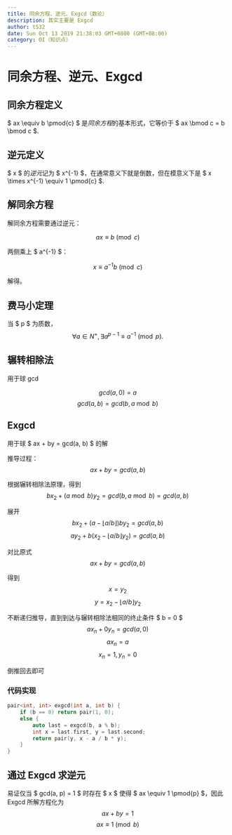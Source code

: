 ```yaml
---
title: 同余方程、逆元、Exgcd（数论）
description: 其实主要是 Exgcd
author: t532
date: Sun Oct 13 2019 21:38:03 GMT+0800 (GMT+08:00)
category: OI（知识点）
---
```


# 同余方程、逆元、Exgcd

## 同余方程定义
$ ax \equiv b \pmod{c} $ 是*同余方程*的基本形式，它等价于 $ ax \bmod c = b \bmod c $.

## 逆元定义
$ x $ 的*逆元*记为 $ x^{-1} $，在通常意义下就是倒数，但在模意义下是 $ x \times x^{-1} \equiv 1 \pmod{c} $.

## 解同余方程
解同余方程需要通过逆元：

$$ ax \equiv b \pmod{c} $$

两侧乘上 $ a^{-1} $：

$$ x \equiv a^{-1}b \pmod{c} $$

解得。

## 费马小定理
当 $ p $ 为质数，
$$ \forall a \in N^+, \exists a^{p-1} \equiv a^{-1} \pmod{p}. $$

## 辗转相除法
用于球 gcd

$$ gcd(a, 0) = a $$
$$ gcd(a, b) = gcd(b, a \bmod b) $$

## Exgcd
用于球 $ ax + by = gcd(a, b) $ 的解

推导过程：
$$ ax + by = gcd(a, b) $$

根据辗转相除法原理，得到
$$ bx_2 + (a \bmod b)y_2 = gcd(b, a \bmod b) = gcd(a, b) $$

展开
$$ bx_2 + (a - \lfloor a / b \rfloor) b y_2 = gcd(a, b) $$
$$ ay_2 + b(x_2 - \lfloor a / b \rfloor y_2) = gcd(a, b) $$

对比原式
$$ ax + by = gcd(a, b) $$

得到
$$ x = y_2 $$
$$ y = x_2 - \lfloor a / b \rfloor y_2 $$

不断递归推导，直到到达与辗转相除法相同的终止条件 $ b = 0 $
$$ ax_n + 0y_n = gcd(a, 0) $$
$$ ax_n = a $$
$$ x_n = 1, y_n = 0 $$

倒推回去即可

### 代码实现
```cpp
pair<int, int> exgcd(int a, int b) {
    if (b == 0) return pair(1, 0);
    else {
        auto last = exgcd(b, a % b);
        int x = last.first, y = last.second;
        return pair(y, x - a / b * y);
    }
}
```

## 通过 Exgcd 求逆元
易证仅当 $ gcd(a, p) = 1 $ 时存在 $ x $ 使得 $ ax \equiv 1 \pmod{p} $，因此 Exgcd 所解方程化为
$$ ax + by = 1 $$
$$ ax \equiv 1 \pmod{b} $$

